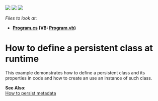 <!-- default badges list -->
![](https://img.shields.io/endpoint?url=https://codecentral.devexpress.com/api/v1/VersionRange/128585798/19.2.7%2B)
[![](https://img.shields.io/badge/Open_in_DevExpress_Support_Center-FF7200?style=flat-square&logo=DevExpress&logoColor=white)](https://supportcenter.devexpress.com/ticket/details/E1139)
[![](https://img.shields.io/badge/📖_How_to_use_DevExpress_Examples-e9f6fc?style=flat-square)](https://docs.devexpress.com/GeneralInformation/403183)
<!-- default badges end -->
<!-- default file list -->
*Files to look at*:

* **[Program.cs](./CS/CreateClassAtRuntime/Program.cs) (VB: [Program.vb](./VB/CreateClassAtRuntime/Program.vb))**
<!-- default file list end -->
# How to define a persistent class at runtime


<p>This example demonstrates how to define a persistent class and its properties in code and how to create an use an instance of such class.</p><p><strong>See Also:</strong><br />
<a href="https://www.devexpress.com/Support/Center/p/E269">How to persist metadata</a></p>

<br/>



